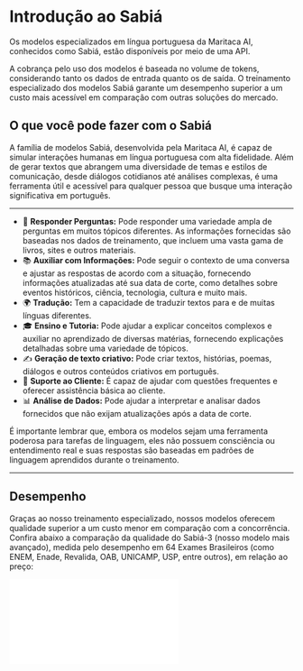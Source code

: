 # Introdução ao Sabiá

Os modelos especializados em língua portuguesa da Maritaca AI, conhecidos como Sabiá, estão disponíveis por meio de uma API.

A cobrança pelo uso dos modelos é baseada no volume de tokens, considerando tanto os dados de entrada quanto os de saída. O treinamento especializado dos modelos Sabiá garante um desempenho superior a um custo mais acessível em comparação com outras soluções do mercado.


## O que você pode fazer com o Sabiá

A família de modelos Sabiá, desenvolvida pela Maritaca AI, é capaz de simular interações humanas em língua portuguesa com alta fidelidade. Além de gerar textos que abrangem uma diversidade de temas e estilos de comunicação, desde diálogos cotidianos até análises complexas, é uma ferramenta útil e acessível para qualquer pessoa que busque uma interação significativa em português.

---

- 🧠 **Responder Perguntas:**  Pode responder uma variedade ampla de perguntas em muitos tópicos diferentes. As informações fornecidas são baseadas nos dados de treinamento, que incluem uma vasta gama de livros, sites e outros materiais.
- 📚 **Auxiliar com Informações:** Pode seguir o contexto de uma conversa e ajustar as respostas de acordo com a situação, fornecendo informações atualizadas até sua data de corte, como detalhes sobre eventos históricos, ciência, tecnologia, cultura e muito mais.
- 🌍 **Tradução:** Tem a capacidade de traduzir textos para e de muitas línguas diferentes.
- 🎓 **Ensino e Tutoria:** Pode ajudar a explicar conceitos complexos e auxiliar no aprendizado de diversas matérias, fornecendo explicações detalhadas sobre uma variedade de tópicos.
- ✍️ **Geração de texto criativo:** Pode criar textos, histórias, poemas, diálogos e outros conteúdos criativos em português.
- 💼 **Suporte ao Cliente:** É capaz de ajudar com questões frequentes e oferecer assistência básica ao cliente.
- 📊 **Análise de Dados:** Pode ajudar a interpretar e analisar dados fornecidos que não exijam atualizações após a data de corte.

É importante lembrar que, embora os modelos sejam uma ferramenta poderosa para tarefas de linguagem, eles não possuem consciência ou entendimento real e suas respostas são baseadas em padrões de linguagem aprendidos durante o treinamento.

---
## Desempenho

Graças ao nosso treinamento especializado, nossos modelos oferecem qualidade superior a um custo menor em comparação com a concorrência. Confira abaixo a comparação da qualidade do Sabiá-3 (nosso modelo mais avançado), medida pelo desempenho em 64 Exames Brasileiros (como ENEM, Enade, Revalida, OAB, UNICAMP, USP, entre outros), em relação ao preço:

<div id="graph-container" style={{ width: '100%', maxWidth: '100%', overflow: 'hidden', position: 'relative' }}>
  <iframe 
    src="/img/price_vs_performance_ptbr.html" 
    style={{
      width: '2384px',  /* Dimensões originais multiplicadas por 2 */
      height: '1164px', /* Dimensões originais multiplicadas por 2 */
      border: 'none',
      transformOrigin: '0 0',
      position: 'absolute',
      backgroundColor: 'white'
    }} 
    frameBorder="0"
    scrolling="no"
  />
</div>

<style>
  {`
    @media (min-width: 1024px) {
      #graph-container {
        height: 465.6px; /* 1164px * 0.4 */
      }
      #graph-container iframe {
        transform: scale(0.4);
      }
    }
    @media (min-width: 768px) and (max-width: 1023px) {
      #graph-container {
        height: 349.2px; /* 1164px * 0.3 */
      }
      #graph-container iframe {
        transform: scale(0.3);
      }
    }
    @media (max-width: 767px) {
      #graph-container {
        height: 186.24px; /* 1164px * 0.16 */
      }
      #graph-container iframe {
        transform: scale(0.16);
      }
    }
  `}
</style>
